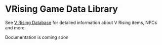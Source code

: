 # VRising Game Data Library

See [V Rising Database](https://gaming.tools/v-rising) for detailed information about V Rising items, NPCs and more.

Documentation is coming soon